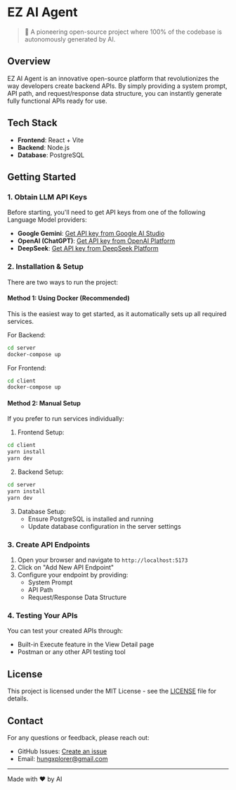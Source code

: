 # EZ AI Agent

> 🤖 A pioneering open-source project where 100% of the codebase is autonomously generated by AI.

## Overview

EZ AI Agent is an innovative open-source platform that revolutionizes the way developers create backend APIs. By simply providing a system prompt, API path, and request/response data structure, you can instantly generate fully functional APIs ready for use.

## Tech Stack

- **Frontend**: React + Vite
- **Backend**: Node.js
- **Database**: PostgreSQL

## Getting Started

### 1. Obtain LLM API Keys

Before starting, you'll need to get API keys from one of the following Language Model providers:

- **Google Gemini**: [Get API key from Google AI Studio](https://makersuite.google.com/app/apikey)
- **OpenAI (ChatGPT)**: [Get API key from OpenAI Platform](https://platform.openai.com/api-keys)
- **DeepSeek**: [Get API key from DeepSeek Platform](https://platform.deepseek.com/)

### 2. Installation & Setup

There are two ways to run the project:

#### Method 1: Using Docker (Recommended)

This is the easiest way to get started, as it automatically sets up all required services.

For Backend:

```bash
cd server
docker-compose up
```

For Frontend:

```bash
cd client
docker-compose up
```

#### Method 2: Manual Setup

If you prefer to run services individually:

1. Frontend Setup:

```bash
cd client
yarn install
yarn dev
```

2. Backend Setup:

```bash
cd server
yarn install
yarn dev
```

3. Database Setup:
   - Ensure PostgreSQL is installed and running
   - Update database configuration in the server settings

### 3. Create API Endpoints

1. Open your browser and navigate to `http://localhost:5173`
2. Click on "Add New API Endpoint"
3. Configure your endpoint by providing:
   - System Prompt
   - API Path
   - Request/Response Data Structure

### 4. Testing Your APIs

You can test your created APIs through:

- Built-in Execute feature in the View Detail page
- Postman or any other API testing tool

## License

This project is licensed under the MIT License - see the [LICENSE](LICENSE) file for details.

## Contact

For any questions or feedback, please reach out:

- GitHub Issues: [Create an issue](https://github.com/hungxplorer/ez-ai-agent/issues)
- Email: hungxplorer@gmail.com

---

Made with ❤️ by AI
